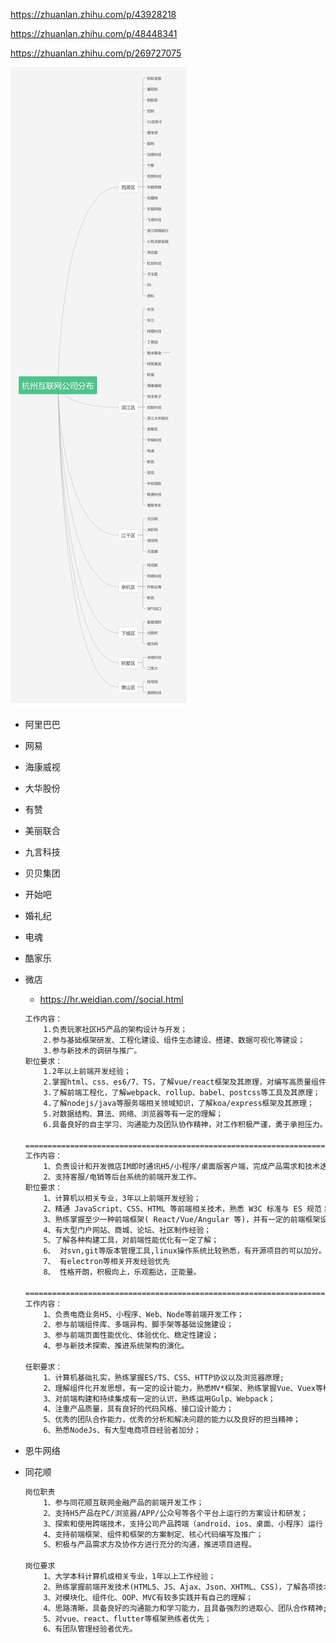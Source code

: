 https://zhuanlan.zhihu.com/p/43928218

https://zhuanlan.zhihu.com/p/48448341

https://zhuanlan.zhihu.com/p/269727075



![v2-2da171142c8bca50f0060ff2f13a5d53_r](assets/v2-2da171142c8bca50f0060ff2f13a5d53_r.jpg)





- 阿里巴巴
- 网易
- 海康威视
- 大华股份
- 有赞

- 美丽联合

- 九言科技

- 贝贝集团

- 开始吧

- 婚礼纪

- 电魂

- 酷家乐

- 微店

  - https://hr.weidian.com//social.html

  ```html
  工作内容：
      1.负责玩家社区H5产品的架构设计与开发；
      2.参与基础框架研发、工程化建设、组件生态建设、搭建、数据可视化等建设；
      3.参与新技术的调研与推广。
  职位要求：
      1.2年以上前端开发经验；
      2.掌握html、css、es6/7、TS，了解vue/react框架及其原理，对编写高质量组件有一定的理解；
      3.了解前端工程化，了解webpack、rollup、babel、postcss等工具及其原理；
      4.了解nodejs/java等服务端相关领域知识，了解koa/express框架及其原理；
      5.对数据结构、算法、网络、浏览器等有一定的理解；
      6.具备良好的自主学习、沟通能力及团队协作精神，对工作积极严谨，勇于承担压力。
  
  =================================================================================
  工作内容：
      1、负责设计和开发微店IM即时通讯H5/小程序/桌面版客户端，完成产品需求和技术迭代计划的工作内	   容；
      2、支持客服/电销等后台系统的前端开发工作。
  职位要求：
      1、计算机以相关专业，3年以上前端开发经验；
      2、精通 JavaScript、CSS、HTML 等前端相关技术，熟悉 W3C 标准与 ES 规范；
      3、熟练掌握至少一种前端框架( React/Vue/Angular 等)，并有一定的前端框架设计能力;
      4、有大型门户网站、商城、论坛、社区制作经验；
      5、了解各种构建工具，对前端性能优化有一定了解；
      6、 对svn,git等版本管理工具,linux操作系统比较熟悉，有开源项目的可以加分。
      7、 有electron等相关开发经验优先
      8、 性格开朗，积极向上，乐观豁达，正能量。
  
  =================================================================================
  工作内容：
      1、负责电商业务H5、小程序、Web、Node等前端开发工作；
      2、参与前端组件库、多端异构、脚手架等基础设施建设；
      3、参与前端页面性能优化、体验优化、稳定性建设；
      4、参与新技术探索、推进系统架构的演化。
  
  任职要求：
      1、计算机基础扎实，熟练掌握ES/TS、CSS、HTTP协议以及浏览器原理;
      2、理解组件化开发思想，有一定的设计能力，熟悉MV*框架、熟练掌握Vue、Vuex等框架;
      3、对前端构建和持续集成有一定的认识，熟练运用Gulp、Webpack；
      4、注重产品质量，具有良好的代码风格、接口设计能力；
      5、优秀的团队合作能力，优秀的分析和解决问题的能力以及良好的担当精神；
      6、熟悉NodeJs、有大型电商项目经验者加分；
  ```


- 恩牛网络

- 同花顺

  ```html
  岗位职责
      1、参与同花顺互联网金融产品的前端开发工作；
      2、支持H5产品在PC/浏览器/APP/公众号等各个平台上运行的方案设计和研发；
      3、探索和使用跨端技术，支持公司产品跨端（android、ios、桌面、小程序）运行；
      4、支持前端框架、组件和框架的方案制定、核心代码编写及推广；
      5、积极与产品需求方及协作方进行充分的沟通，推进项目进程。
  
  岗位要求
      1、大学本科计算机或相关专业，1年以上工作经验；
      2、熟练掌握前端开发技术(HTML5、JS、Ajax、Json、XHTML、CSS)，了解各项技术的相关标准，并	   严格按照标准进行开发；
      3、对模块化、组件化、OOP、MVC有较多实践并有自己的理解；
      4、思路清晰，具备良好的沟通能力和学习能力，且具备强烈的进取心、团队合作精神;
      5、对vue、react、flutter等框架熟练者优先；
      6、有团队管理经验者优先。
  ```



















